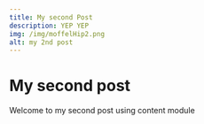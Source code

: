 ```yaml
---
title: My second Post
description: YEP YEP
img: /img/moffelHip2.png
alt: my 2nd post
---
```


# My second post

Welcome to my second post using content module
